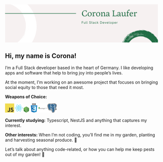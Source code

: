 ![Header](./assets/corona-banner.png "Header")


## Hi, my name is Corona!
<p>
I’m a Full Stack developer based in the heart of Germany. I like developing apps and software that help to bring joy into people’s lives.
</p>
At the moment, I’m working on an awesome project that focuses on bringing social equity to those that need it most.


**Weapons of Choice:**  

<img height="30" src="https://raw.githubusercontent.com/github/explore/80688e429a7d4ef2fca1e82350fe8e3517d3494d/topics/javascript/javascript.png"><img height="30" src="https://raw.githubusercontent.com/github/explore/80688e429a7d4ef2fca1e82350fe8e3517d3494d/topics/react/react.png"><img height="20" src="https://raw.githubusercontent.com/github/explore/80688e429a7d4ef2fca1e82350fe8e3517d3494d/topics/nodejs/nodejs.png"><img height="30" src="https://raw.githubusercontent.com/github/explore/80688e429a7d4ef2fca1e82350fe8e3517d3494d/topics/css/css.png"><img height="30" src="https://raw.githubusercontent.com/github/explore/80688e429a7d4ef2fca1e82350fe8e3517d3494d/topics/mongodb/mongodb.png"><img height="30" src="https://raw.githubusercontent.com/github/explore/80688e429a7d4ef2fca1e82350fe8e3517d3494d/topics/postgresql/postgresql.png">



**Currently studying:**
Typescript, NestJS and anything that captures my interest.



**Other interests:**
When I’m not coding, you’ll find me in my garden, planting and harvesting seasonal produce. :tomato:

Let’s talk about anything code-related, or how you can help me keep pests out of my garden! :bug:



